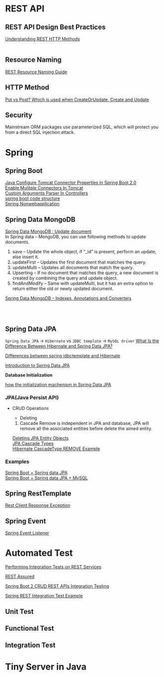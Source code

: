 # REST API

## REST API Design Best Practices  

[Understanding REST HTTP Methods](https://spring.io/understanding/REST)  
[](https://blog.philipphauer.de/restful-api-design-best-practices/)   
[](https://www.moesif.com/blog/technical/api-design/REST-API-Design-Filtering-Sorting-and-Pagination/)  


## Resource Naming

[REST Resource Naming Guide](https://restfulapi.net/resource-naming/)  


## HTTP Method

[Put vs Post? Which is used when CreateOrUpdate, Create and Update](https://stackoverflow.com/questions/630453/put-vs-post-in-rest)  




## Security

Mainstream ORM packages use parameterized SQL, which will protect you from a direct SQL injection attack.





# Spring

[](https://blog.tratif.com/2017/11/23/effective-restful-search-api-in-spring) 



## Spring Boot

[Java Configure Tomcat Connector Properties In Spring Boot 2.0](https://stackoverflow.com/questions/47700115/tomcatembeddedservletcontainerfactory-is-missing-in-spring-boot-2)  
[Enable Mulitple Connectors In Tomcat](https://docs.spring.io/spring-boot/docs/current/reference/htmlsingle/#howto-enable-multiple-connectors-in-tomcat)  
[Custom Arguments Parser In Controllers](https://sdqali.in/blog/2016/01/29/using-custom-arguments-in-spring-mvc-controllers/)  
[spring boot code structure](https://docs.spring.io/spring-boot/docs/current/reference/html/using-boot-structuring-your-code.html)  
[Spring Nonwebapplication]()  



## Spring Data MongoDB  

[Spring Data MongoDB : Update document](https://www.mkyong.com/mongodb/spring-data-mongodb-update-document/)  
In Spring data – MongoDB, you can use following methods to update documents.

1. save – Update the whole object, if “_id” is present, perform an update, else insert it.
2. updateFirst – Updates the first document that matches the query.
3. updateMulti – Updates all documents that match the query.
4. Upserting – If no document that matches the query, a new document is created by combining the query and update object.
5. findAndModify – Same with updateMulti, but it has an extra option to return either the old or newly updated document.

[Spring Data MongoDB – Indexes, Annotations and Converters](https://www.baeldung.com/spring-data-mongodb-index-annotations-converter)  



[](http://www.baeldung.com/queries-in-spring-data-mongodb)  
[](http://www.baeldung.com/queries-in-spring-data-mongodb)  
[](https://docs.spring.io/spring/docs/current/spring-framework-reference/index.html)  


## Spring Data JPA

`Spring Data JPA` -> `Hibernate` vs `JDBC template` -> `MySQL driver`
[What Is the Difference Between Hibernate and Spring Data JPA?](https://dzone.com/articles/what-is-the-difference-between-hibernate-and-sprin-1)

[Differences between spring jdbctemplate and Hibernate](https://stackoverflow.com/questions/17301122/differences-between-spring-jdbctemplate-and-hibernate/17301317)  

[Introduction to Spring Data JPA](https://www.baeldung.com/the-persistence-layer-with-spring-data-jpa)  

**Database Initialization**

[how the initialization machenism in Spring Data JPA](https://docs.spring.io/spring-boot/docs/current/reference/html/howto-database-initialization.html#howto-database-initialization)  




### JPA(Java Persist API)

- CRUD Operations
  - Deleting
  1. Cascade Remove is independent in JPA and database, JPA will remove all the associated entities before delete the aimed entity.

  [Deleting JPA Entity Objects](https://www.objectdb.com/java/jpa/persistence/delete)  
  [JPA Cascade Types](https://howtodoinjava.com/hibernate/hibernate-jpa-cascade-types/)  
  [Hibernate CascadeType.REMOVE Example](https://examples.javacodegeeks.com/enterprise-java/hibernate/hibernate-cascadetype-remove-example/)  

### Examples

[Spring Boot + Spring data JPA](https://www.mkyong.com/spring-boot/spring-boot-spring-data-jpa/)  
[Spring Boot + Spring data JPA + MySQL](https://www.mkyong.com/spring-boot/spring-boot-spring-data-jpa-mysql-example/)  


## Spring RestTemplate

[Rest Client Response Exception](https://stackoverflow.com/questions/15404605/spring-resttemplate-invoking-webservice-with-errors-and-analyze-status-code)  

## Spring Event

[Spring Event Listener](https://mydevgeek.com/spring-4-3-event-listener/)





# Automated Test


[Performing Integration Tests on REST Services](https://dzone.com/articles/performing-integration-tests-on-rest-services-usin)

[REST Assured](https://github.com/rest-assured/rest-assured)

[Spring Boot 2 CRUD REST APIs Integration Testing](https://www.javaguides.net/2018/09/spring-boot-2-rest-apis-integration-testing.html)

[Spring REST Integration Test Example](https://www.mkyong.com/spring-boot/spring-rest-integration-test-example/)

## Unit Test

## Functional Test

## Integration Test


# Tiny Server in Java